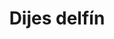---
title: Dijes delfín
date: 
draft: false

# descripcion
description : Pulsera en plata largo no extensible (chequeá la medida!)

materials: Plata 925

color: 

dimensions: Largo 18.5 no extensible

code: 03-09-0874

type: "Pulseras"

categories: []

price: $4.940,00

price_eftvo: $4.200,00

# Images
# first image will be shown in the product page
images:
  # - image: "images/path_to_image"
  # La ubicacion de las imagenes es imagenes/Pulseras/Pulseras.Plata/03-09-0874-dijes-delfin
  - image: "./images/pulseras/plata/03-09-0874-dijes-delfin.jpg"
---